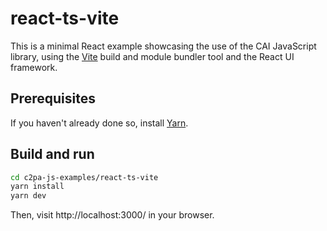 # react-ts-vite

This is a minimal React example showcasing the use of the CAI JavaScript library, using the [Vite](https://vitejs.dev/) build and module bundler tool and the React UI framework.

## Prerequisites

If you haven't already done so, install [Yarn](https://yarnpkg.com/getting-started/install).

## Build and run

```sh
cd c2pa-js-examples/react-ts-vite
yarn install
yarn dev
```

Then, visit http://localhost:3000/ in your browser.

